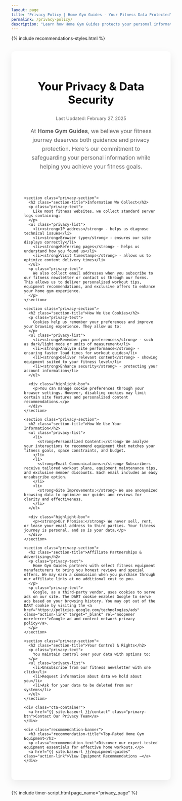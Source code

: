 ```yaml
---
layout: page
title: "Privacy Policy | Home Gym Guides - Your Fitness Data Protected"
permalink: /privacy-policy/
description: "Learn how Home Gym Guides protects your personal information, manages cookies, and handles data to ensure your privacy while helping you achieve your fitness goals."
---
```


{% include recommendations-styles.html %}

<style>
  /* Modern Privacy Policy Styles */
  :root {
    --primary-color: #0a0a0a;
    --accent-color: #ff4d4d;
    --light-bg: #f9f9f9;
    --text-color: #333333;
    --secondary-text: #666666;
    --box-shadow: 0 10px 30px rgba(0,0,0,0.08);
    --border-radius: 12px;
  }
  
  .privacy-container {
    display: flex;
    flex-direction: column;
    background-color: white;
    border-radius: var(--border-radius);
    box-shadow: var(--box-shadow);
    padding: 2.5rem;
    margin: 2rem auto;
    max-width: 800px;
  }
  
  .privacy-header {
    text-align: center;
    margin-bottom: 2rem;
    position: relative;
  }
  
  .privacy-title {
    font-size: 2.2rem;
    font-weight: 700;
    color: var(--primary-color);
    margin-bottom: 1rem;
    position: relative;
    display: inline-block;
  }
  
  .privacy-title::after {
    content: "";
    position: absolute;
    height: 8px;
    width: 100%;
    background-color: var(--accent-color);
    opacity: 0.2;
    bottom: 8px;
    left: 0;
    z-index: -1;
  }
  
  .last-updated {
    font-size: 0.9rem;
    color: var(--secondary-text);
    margin-bottom: 1rem;
  }
  
  .privacy-intro {
    font-size: 1.1rem;
    line-height: 1.6;
    margin-bottom: 2rem;
    color: var(--secondary-text);
  }
  
  .privacy-section {
    margin-bottom: 2.5rem;
  }
  
  .section-title {
    font-size: 1.5rem;
    font-weight: 600;
    color: var(--primary-color);
    margin-bottom: 1rem;
    position: relative;
    display: inline-block;
  }
  
  .section-title::after {
    content: "";
    position: absolute;
    height: 3px;
    width: 100%;
    background-color: var(--accent-color);
    bottom: -5px;
    left: 0;
  }
  
  .privacy-text {
    font-size: 1rem;
    line-height: 1.7;
    color: var(--text-color);
    margin-bottom: 1rem;
  }
  
  .privacy-list {
    padding-left: 1.2rem;
    margin-bottom: 1.5rem;
  }
  
  .privacy-list li {
    margin-bottom: 0.8rem;
    line-height: 1.6;
  }
  
  .privacy-list li strong {
    color: var(--primary-color);
  }
  
  .highlight-box {
    background-color: var(--light-bg);
    border-left: 4px solid var(--accent-color);
    padding: 1.5rem;
    border-radius: 0 var(--border-radius) var(--border-radius) 0;
    margin: 1.5rem 0;
  }
  
  .highlight-box p {
    margin: 0;
  }
  
  .action-link {
    color: var(--accent-color);
    font-weight: 600;
    text-decoration: none;
    transition: all 0.3s ease;
    position: relative;
  }
  
  .action-link::after {
    content: "";
    position: absolute;
    width: 100%;
    height: 2px;
    background-color: var(--accent-color);
    bottom: -2px;
    left: 0;
    transform: scaleX(0);
    transition: transform 0.3s ease;
  }
  
  .action-link:hover::after {
    transform: scaleX(1);
  }
  
  .action-link:hover {
    color: #e03e3e;
  }
  
  .cta-container {
    display: flex;
    justify-content: center;
    margin-top: 2rem;
  }
  
  .primary-btn {
    background-color: var(--accent-color);
    color: white;
    border: none;
    padding: 0.75rem 1.8rem;
    border-radius: 50px;
    font-weight: 600;
    text-decoration: none;
    transition: all 0.3s ease;
    display: inline-flex;
    align-items: center;
  }
  
  .primary-btn:hover {
    background-color: #e03e3e;
    transform: translateY(-2px);
    box-shadow: 0 5px 15px rgba(255, 77, 77, 0.2);
  }
  
  /* Equipment Recommendation Section */
  .recommendation-banner {
    background-color: var(--light-bg);
    border-radius: var(--border-radius);
    padding: 1.5rem;
    margin-top: 3rem;
    position: relative;
    overflow: hidden;
  }
  
  .recommendation-banner::before {
    content: "";
    position: absolute;
    top: 0;
    right: 0;
    width: 150px;
    height: 150px;
    background-color: var(--accent-color);
    opacity: 0.05;
    border-radius: 50%;
    transform: translate(30%, -30%);
  }
  
  .recommendation-title {
    font-size: 1.2rem;
    font-weight: 600;
    margin-bottom: 1rem;
    color: var(--primary-color);
  }
  
  .recommendation-text {
    margin-bottom: 1.2rem;
  }
  
  /* Responsive Adjustments */
  @media (max-width: 768px) {
    .privacy-container {
      padding: 1.8rem;
      margin: 1.5rem;
    }
    
    .privacy-title {
      font-size: 1.8rem;
    }
    
    .section-title {
      font-size: 1.3rem;
    }
  }
  
  @media (max-width: 480px) {
    .privacy-container {
      padding: 1.2rem;
      margin: 1rem;
    }
    
    .highlight-box {
      padding: 1rem;
    }
    
    .cta-container {
      flex-direction: column;
      align-items: center;
    }
    
    .primary-btn {
      width: 100%;
      text-align: center;
      justify-content: center;
    }
  }
</style>

<main role="main">
  <article class="privacy-container">
    <header class="privacy-header">
      <h1 class="privacy-title">Your Privacy & Data Security</h1>
      <p class="last-updated">Last Updated: February 27, 2025</p>
      <p class="privacy-intro">
        At <strong>Home Gym Guides</strong>, we believe your fitness journey deserves both guidance and privacy protection. Here's our commitment to safeguarding your personal information while helping you achieve your fitness goals.
      </p>
    </header>

    <section class="privacy-section">
      <h2 class="section-title">Information We Collect</h2>
      <p class="privacy-text">
        Like most fitness websites, we collect standard server logs containing:
      </p>
      <ul class="privacy-list">
        <li><strong>IP address</strong> - helps us diagnose technical issues</li>
        <li><strong>Browser type</strong> - ensures our site displays correctly</li>
        <li><strong>Referring pages</strong> - helps us understand how you found us</li>
        <li><strong>Visit timestamps</strong> - allows us to optimize content delivery times</li>
      </ul>
      <p class="privacy-text">
        We also collect email addresses when you subscribe to our fitness newsletter or contact us through our forms. This allows us to deliver personalized workout tips, equipment recommendations, and exclusive offers to enhance your home gym experience.
      </p>
    </section>

    <section class="privacy-section">
      <h2 class="section-title">How We Use Cookies</h2>
      <p class="privacy-text">
        Cookies help us remember your preferences and improve your browsing experience. They allow us to:
      </p>
      <ul class="privacy-list">
        <li><strong>Remember your preferences</strong> - such as dark/light mode or units of measurement</li>
        <li><strong>Analyze site performance</strong> - ensuring faster load times for workout guides</li>
        <li><strong>Deliver relevant content</strong> - showing equipment suited to your fitness level</li>
        <li><strong>Enhance security</strong> - protecting your account information</li>
      </ul>
      
      <div class="highlight-box">
        <p>You can manage cookie preferences through your browser settings. However, disabling cookies may limit certain site features and personalized content recommendations.</p>
      </div>
    </section>

    <section class="privacy-section">
      <h2 class="section-title">How We Use Your Information</h2>
      <ul class="privacy-list">
        <li>
          <strong>Personalized Content:</strong> We analyze your interactions to recommend equipment that matches your fitness goals, space constraints, and budget.
        </li>
        <li>
          <strong>Email Communications:</strong> Subscribers receive tailored workout plans, equipment maintenance tips, and exclusive member discounts. Each email includes an easy unsubscribe option.
        </li>
        <li>
          <strong>Site Improvements:</strong> We use anonymized browsing data to optimize our guides and reviews for clarity and effectiveness.
        </li>
      </ul>
      
      <div class="highlight-box">
        <p><strong>Our Promise:</strong> We never sell, rent, or lease your email address to third parties. Your fitness journey is personal, and so is your data.</p>
      </div>
    </section>

    <section class="privacy-section">
      <h2 class="section-title">Affiliate Partnerships & Advertising</h2>
      <p class="privacy-text">
        Home Gym Guides partners with select fitness equipment manufacturers to bring you honest reviews and special offers. We may earn a commission when you purchase through our affiliate links at no additional cost to you.
      </p>
      <p class="privacy-text">
        Google, as a third-party vendor, uses cookies to serve ads on our site. The DART cookie enables Google to serve ads based on your browsing history. You may opt out of the DART cookie by visiting the <a href="https://policies.google.com/technologies/ads" class="action-link" target="_blank" rel="noopener noreferrer">Google ad and content network privacy policy</a>.
      </p>
    </section>

    <section class="privacy-section">
      <h2 class="section-title">Your Control & Rights</h2>
      <p class="privacy-text">
        You maintain control over your data with options to:
      </p>
      <ul class="privacy-list">
        <li>Unsubscribe from our fitness newsletter with one click</li>
        <li>Request information about data we hold about you</li>
        <li>Ask for your data to be deleted from our systems</li>
      </ul>
    </section>

    <div class="cta-container">
      <a href="{{ site.baseurl }}/contact" class="primary-btn">Contact Our Privacy Team</a>
    </div>

    <div class="recommendation-banner">
      <h3 class="recommendation-title">Top-Rated Home Gym Equipment</h3>
      <p class="recommendation-text">Discover our expert-tested equipment essentials for effective home workouts.</p>
      <a href="{{ site.baseurl }}/equipment-guides" class="action-link">View Equipment Recommendations →</a>
    </div>
  </article>
</main>

<!-- Include timer script -->
{% include timer-script.html page_name="privacy_page" %}
